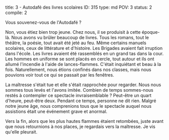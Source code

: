 title:          3 - Autodafé des livres scolaires
ID:             315
type:           md
POV:            3
status:         2
compile:        2


Vous souvenez-vous de l'Autodafé ?

Non, vous étiez bien trop jeune. Chez nous, il se produisit à cette époque-là.
Nous avons vu brûler beaucoup de livres. Tous les romans, tout le théâtre, la poésie, tout avait été jeté au feu. Même certains manuels scolaires, ceux de littérature et d'histoire. Les Brigades avaient fait irruption dans l'école. Les livres avaient été rassemblés en un grand tas dans la cour. Les hommes en uniforme se sont placés en cercle, tout autour et ils ont allumé l'incendie à l'aide de lances-flammes. C'était inquiétant et beau à la fois. Naturellement, nous étions confinés dans nos classes, mais nous pouvions voir tout ce qui se passait par les fenêtres.

La maîtresse s'était tue et elle s'était rapprochée pour regarder. Nous nous sommes tous levés et l'avons imitée. Combien de temps sommes-nous restés à contempler ce spectacle invraisemblable ? Peut-être un quart d'heure, peut-être deux. Pendant ce temps, personne ne dit rien. Malgré notre jeune âge, nous comprenions tous que le spectacle auquel nous assistions était une événement grave et anormal.

Vers la fin, alors que les plus hautes flammes étaient retombées, juste avant que nous retournions à nos places, je regardais vers la maîtresse. Je vis qu'elle pleurait.